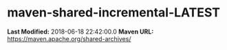 # maven-shared-incremental-LATEST

**Last Modified:** 2018-06-18 22:42:00.0
**Maven URL:** https://maven.apache.org/shared-archives/
